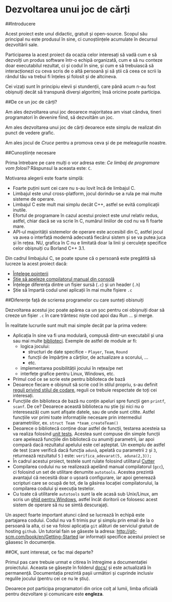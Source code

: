 Dezvoltarea unui joc de cărți
=======

##Introducere

Acest proiect este unul didactic, gratuit și open-source. Scopul său principal nu este 
produsul în sine, ci cunoștiințele acumulate în decursul dezvoltării sale.

Participarea la acest proiect da ocazia celor interesați să vadă cum e să dezvolți un 
produs software într-o echipă organizată, cum e să nu conteze doar executabilul rezultat, 
ci și codul în sine, și cum e să trebuiască să interacționezi cu ceva scris de o altă
persoană și să știi că ceea ce scrii la rândul tău va trebui fi înțeles și folosit și de 
altcineva.

Cei vizați sunt în principiu elevii și stundenții, care până acum n-au fost obișnuiți 
decât să transpună diverși algoritmi; însă oricine poate participa.

##De ce un joc de cărți?

Am ales dezvoltarea unui joc deoarece majoritatea am visat cândva, tineri programatori în 
devenire fiind, să dezvoltăm un joc.

Am ales dezvoltarea unui joc de cărți deoarece este simplu de realizat din punct de vedere
grafic.

Am ales jocul de *Cruce* pentru a promova ceva și de pe meleagurile noastre.

##Cunoștiințe necesare

Prima întrebare pe care mulți o vor adresa este: _Ce limbaj de programare vom folosi?_
Răspunsul la aceasta este: `C`.

Motivarea alegerii este foarte simplă:

* Foarte puțini sunt cei care nu s-au lovit încă de limbajul C.
* Limbajul este unul cross-platform, jocul dorindu-se a rula pe mai multe sisteme de 
operare.
* Limbajul C este mult mai simplu decât C++, astfel se evită complicații inutile.
* Efortul de programare în cazul acestui proiect este unul relativ redus, astfel, chiar 
dacă se va scrie în C, numărul liniilor de cod nu va fi foarte mare.
* API-ul majorității sistemelor de operare este accesibil din C, astfel jocul va avea o 
interfață modernă adecvată fiecărui sistem și se va putea juca și în rețea. NU, grafica în
C nu e limitată doar la linii și cerculețe specifice celor obișnuiți cu Borland C++ 3.1.

Din cadrul limbajului C, se poate spune că o persoană este pregătită să lucreze la acest 
proiect dacă:

* [Înțelege pointerii](http://www.cplusplus.com/doc/tutorial/pointers/)
* [Știe să apeleze compilatorul manual din consolă](http://forum.softpedia.com/topic/899129-lucruri-pe-care-orice-programator-ar-trebui-sa-le-tie/)
* Înțelege diferența dintre un fișier sursă (`.c`) și un header (`.h`)
* Știe să împartă codul unei aplicații în mai multe fișiere `.c`

##Diferențe față de scrierea programelor cu care sunteți obisnuiți

Dezvoltarea acestui joc poate apărea ca un șoc pentru cei obișnuiți doar să creeze un 
fișier `.c` în care trântesc niște cod apoi dau Run ... și merge.

În realitate lucrurile sunt mult mai simple decât par la prima vedere:

* Aplicația în sine va fi una modulară, compusă dintr-un executabil și una sau mai multe 
[biblioteci](http://forum.softpedia.com/topic/913043-misterele-dll-urilor/). Exemple de 
astfel de module ar fi: 
  * logica jocului: 
    * structuri de date specifice - `Player`, `Team`, `Round`
    * funcții de împărțire a cărților, de actualizare a scorului, ...
    * etc.
  * implementarea posibilității jocului în rețea/pe net
  * interfețe grafice pentru Linux, Windows, etc.
* Primul cod ce se scrie este pentru biblioteca de bază 
* Deoarece fiecare e obișnuit să scrie cod în stilul propriu, s-au definit [reguli privind 
stilul de codare](https://github.com/danij/CruceGame/blob/develop/docs/coding-standard.md), reguli ce trebuie respectate de toți cei interesați.
* Funcțiile din biblioteca de bază nu conțin apeluri spre funcții gen `printf`, `scanf`. 
De ce? Deoarece această biblioteca nu știe (și nici nu o interesează) cum sunt afișate 
datele, sau de unde sunt citite. Astfel funcțiile vor primi toate informațiile necesare 
prin intermediul parametriilor, ex. `struct Team *team_createTeam()`
* Deoarece o bibliotecă conține doar astfel de funcții, testarea acesteia sa va realiza 
folosind [unit tests](http://en.wikipedia.org/wiki/Unit_testing). Acestea sunt compuse 
din simple funcții care apelează funcțiile din bibliotecă cu anumiți parametrii, iar apoi
compară dacă rezultatul apelului este cel așteptat. Un exemplu de astfel de test (care
verifică dacă funcția `adună`, apelată cu parametrii `2` și `3`, returnează rezultatul `5`
) este: `verifica_adevarat(5, aduna(2,3));`
* În cadrul acestui proiect, testele sunt rulate folosind utilitarul 
[Cutter](http://cutter.sourceforge.net/)
* Compilarea codului nu se realizează apelând manual compilatorul (`gcc`), ci folosind 
un set de utilitare denumite `autotools`. Acestea prezintă avantajul că necesită doar o
ușoară configurare, iar apoi generează scripturi care se ocupă de tot, de la găsirea 
locației compilatorului, la compilarea codului și execuția testelor. 
* Cu toate că utilitarele `autotools` sunt la ele acasă sub Unix/Linux, am scris un 
[ghid pentru Windows](https://github.com/danij/CruceGame/blob/develop/docs/windows.md),
astfel încât doritorii ce folosesc acest sistem de operare să nu se simtă descurajați.

Un aspect foarte important atunci când se lucrează în echipă este partajarea codului. 
Codul nu va fi trimis pur și simplu prin email de la o persoană la alta, ci se va folosi
aplicația `git` alături de serviciul gratuit de hosting `github`. Un tutorial fain se 
găseste la adresa: http://git-scm.com/book/en/Getting-Started iar informații specifice 
acestui proiect se găasesc în documenție.

##OK, sunt interesat, ce fac mai departe?

Primul pas care trebuie urmat e citirea în întregime a documentației proiectului. Aceasta
se găsește în folderul [docs/](https://github.com/danij/CruceGame/tree/develop/docs) și 
este actualizată în permanență. Documentația prezintă pașii următori și cuprinde inclusiv 
regulile jocului (pentru cei ce nu le știu).

Deoarece pot participa programatori din orice colț al lumii, limba oficială pentru 
dezvoltare și comunicare este __engleza__.